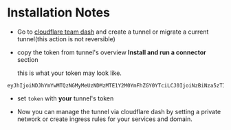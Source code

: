 # Installation Notes

* Go to [cloudflare team dash](https://dash.teams.cloudflare.com)
and create a tunnel or migrate a current tunnel(this action is not reversible)

* copy the token from tunnel's overview **Install and run a connector** section

  this is what your token may look like.

```console
eyJhIjoiNDJhYmYwMTQzNGMyMeUzNDMzMTE1Y2M0YmFhZGY0YTciLCJ0IjoiNzBiNza5zTItMWViMS00MjdjaWFiZjEtZWMwdzIwNmQwZmI3IiwicyI6IlltRmxPV1ExTldZdE16a3lOUzAwsW1KbUxUZzJPVGN0Wm1VelptVmpaak00T1dZeiJ5
```

* set `token` with **your** tunnel's token

* Now you can manage the tunnel via cloudflare dash by setting a private network or create ingress rules for your services and domain.
